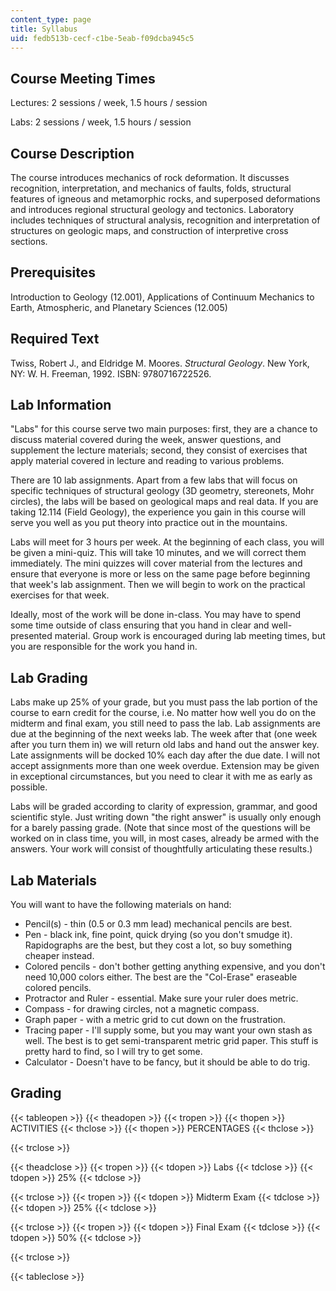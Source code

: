 ```yaml
---
content_type: page
title: Syllabus
uid: fedb513b-cecf-c1be-5eab-f09dcba945c5
---
```


Course Meeting Times
--------------------

Lectures: 2 sessions / week, 1.5 hours / session

Labs: 2 sessions / week, 1.5 hours / session

Course Description
------------------

The course introduces mechanics of rock deformation. It discusses recognition, interpretation, and mechanics of faults, folds, structural features of igneous and metamorphic rocks, and superposed deformations and introduces regional structural geology and tectonics. Laboratory includes techniques of structural analysis, recognition and interpretation of structures on geologic maps, and construction of interpretive cross sections.

Prerequisites
-------------

Introduction to Geology (12.001), Applications of Continuum Mechanics to Earth, Atmospheric, and Planetary Sciences (12.005)

Required Text
-------------

Twiss, Robert J., and Eldridge M. Moores. _Structural Geology_. New York, NY: W. H. Freeman, 1992. ISBN: 9780716722526.

Lab Information
---------------

"Labs" for this course serve two main purposes: first, they are a chance to discuss material covered during the week, answer questions, and supplement the lecture materials; second, they consist of exercises that apply material covered in lecture and reading to various problems.

There are 10 lab assignments. Apart from a few labs that will focus on specific techniques of structural geology (3D geometry, stereonets, Mohr circles), the labs will be based on geological maps and real data. If you are taking 12.114 (Field Geology), the experience you gain in this course will serve you well as you put theory into practice out in the mountains.

Labs will meet for 3 hours per week. At the beginning of each class, you will be given a mini-quiz. This will take 10 minutes, and we will correct them immediately. The mini quizzes will cover material from the lectures and ensure that everyone is more or less on the same page before beginning that week's lab assignment. Then we will begin to work on the practical exercises for that week.

Ideally, most of the work will be done in-class. You may have to spend some time outside of class ensuring that you hand in clear and well-presented material. Group work is encouraged during lab meeting times, but you are responsible for the work you hand in.

Lab Grading
-----------

Labs make up 25% of your grade, but you must pass the lab portion of the course to earn credit for the course, i.e. No matter how well you do on the midterm and final exam, you still need to pass the lab. Lab assignments are due at the beginning of the next weeks lab. The week after that (one week after you turn them in) we will return old labs and hand out the answer key. Late assignments will be docked 10% each day after the due date. I will not accept assignments more than one week overdue. Extension may be given in exceptional circumstances, but you need to clear it with me as early as possible.

Labs will be graded according to clarity of expression, grammar, and good scientific style. Just writing down "the right answer" is usually only enough for a barely passing grade. (Note that since most of the questions will be worked on in class time, you will, in most cases, already be armed with the answers. Your work will consist of thoughtfully articulating these results.)

Lab Materials
-------------

You will want to have the following materials on hand:

*   Pencil(s) - thin (0.5 or 0.3 mm lead) mechanical pencils are best.
*   Pen - black ink, fine point, quick drying (so you don't smudge it). Rapidographs are the best, but they cost a lot, so buy something cheaper instead.
*   Colored pencils - don't bother getting anything expensive, and you don't need 10,000 colors either. The best are the "Col-Erase" eraseable colored pencils.
*   Protractor and Ruler - essential. Make sure your ruler does metric.
*   Compass - for drawing circles, not a magnetic compass.
*   Graph paper - with a metric grid to cut down on the frustration.
*   Tracing paper - I'll supply some, but you may want your own stash as well. The best is to get semi-transparent metric grid paper. This stuff is pretty hard to find, so I will try to get some.
*   Calculator - Doesn't have to be fancy, but it should be able to do trig.

Grading
-------

{{< tableopen >}}
{{< theadopen >}}
{{< tropen >}}
{{< thopen >}}
ACTIVITIES
{{< thclose >}}
{{< thopen >}}
PERCENTAGES
{{< thclose >}}

{{< trclose >}}

{{< theadclose >}}
{{< tropen >}}
{{< tdopen >}}
Labs
{{< tdclose >}}
{{< tdopen >}}
25%
{{< tdclose >}}

{{< trclose >}}
{{< tropen >}}
{{< tdopen >}}
Midterm Exam
{{< tdclose >}}
{{< tdopen >}}
25%
{{< tdclose >}}

{{< trclose >}}
{{< tropen >}}
{{< tdopen >}}
Final Exam
{{< tdclose >}}
{{< tdopen >}}
50%
{{< tdclose >}}

{{< trclose >}}

{{< tableclose >}}